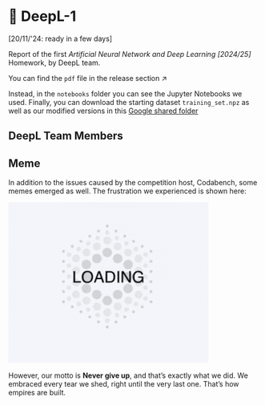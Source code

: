 # 🧠 DeepL-1

[20/11/'24: ready in a few days]  

Report of the first *Artificial Neural Network and Deep Learning [2024/25]* Homework, by DeepL team.

You can find the `pdf` file in the release section ↗️  

Instead, in the `notebooks` folder you can see the Jupyter Notebooks we used. Finally, you can download the starting dataset `training_set.npz` as well as our modified versions in this [Google shared folder](https://drive.google.com/drive/folders/1ooHaQ6mt1MRbEPV5rCKzh-goHEwEMqzy?usp=sharing)

## DeepL Team Members

## Meme

In addition to the issues caused by the competition host, Codabench, some memes emerged as well. The frustration we experienced is shown here: 

![meme](meme/loading.gif)

However, our motto is **Never give up**, and that’s exactly what we did. We embraced every tear we shed, right until the very last one. That’s how empires are built.


